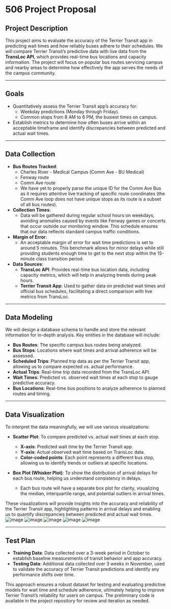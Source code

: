 # 506 Project Proposal

## Project Description
This project aims to evaluate the accuracy of the Terrier Transit app in predicting wait times and how reliably buses adhere to their schedules. We will compare Terrier Transit’s predictive data with live data from the **TransLoc API**, which provides real-time bus locations and capacity information. The project will focus on popular bus routes servicing campus and nearby areas to determine how effectively the app serves the needs of the campus community.

---

## Goals
- Quantitatively assess the Terrier Transit app’s accuracy for:
  - Weekday predictions (Monday through Friday).
  - Common stops from 8 AM to 6 PM, the busiest times on campus.
- Establish metrics to determine how often buses arrive within an acceptable timeframe and identify discrepancies between predicted and actual wait times.

---

## Data Collection
- **Bus Routes Tracked**:
  - Charles River - Medical Campus (Comm Ave - BU Medical)
  - Fenway route
  - Comm Ave route
  - We have yet to properly parse the unique ID for the Comm Ave Bus as it requires attentive live tracking of specific route coordinates (the Comm Ave loop does not have unique stops as its route is a subset of all bus routes).
- **Collection Times**:
  - Data will be gathered during regular school hours on weekdays, avoiding anomalies caused by events like Fenway games or concerts that occur outside our monitoring window. This schedule ensures that our data reflects standard campus traffic conditions.
- **Margin of Error**:
  - An acceptable margin of error for wait time predictions is set to around 5 minutes. This benchmark allows for minor delays while still providing students enough time to get to the next stop within the 15-minute class transition period.
- **Data Sources**:
  - **TransLoc API**: Provides real-time bus location data, including capacity metrics, which will help in analyzing trends during peak hours.
  - **Terrier Transit App**: Used to gather data on predicted wait times and official bus schedules, facilitating a direct comparison with live metrics from TransLoc.

---

## Data Modeling
We will design a database schema to handle and store the relevant information for in-depth analysis. Key entities in the database will include:
- **Bus Routes**: The specific campus bus routes being analyzed.
- **Bus Stops**: Locations where wait times and arrival adherence will be assessed.
- **Scheduled Trips**: Planned trip data as per the Terrier Transit app, allowing us to compare expected vs. actual performance.
- **Actual Trips**: Real-time trip data recorded from the TransLoc API.
- **Wait Times**: Predicted vs. observed wait times at each stop to gauge predictive accuracy.
- **Bus Locations**: Real-time bus positions to analyze adherence to planned routes and timing.

---

## Data Visualization
To interpret the data meaningfully, we will use various visualizations:
- **Scatter Plot**: To compare predicted vs. actual wait times at each stop.
  - **X-axis**: Predicted wait time by the Terrier Transit app.
  - **Y-axis**: Actual observed wait time based on TransLoc data.
  - **Color-coded points**: Each point represents a different bus stop, allowing us to identify trends or outliers at specific locations.

- **Box Plot (Whisker Plot)**: To show the distribution of arrival delays for each bus route, helping us understand consistency in delays.
  - Each bus route will have a separate box plot for clarity, visualizing the median, interquartile range, and potential outliers in arrival times.

These visualizations will provide insights into the accuracy and reliability of the Terrier Transit app, highlighting patterns in arrival delays and enabling us to quantify discrepancies between predicted and actual wait times.
![image](https://github.com/user-attachments/assets/6a3dd499-ca30-4486-b67c-bf017709798c)
![image](https://github.com/user-attachments/assets/badca230-e53d-44b6-b83c-011a937c239f)
![image](https://github.com/user-attachments/assets/238d0f85-0c3b-4bbb-8b5e-c97f8df0398c)
![image](https://github.com/user-attachments/assets/398165d4-bb15-48f4-8458-4159598d2675)
![image](https://github.com/user-attachments/assets/3e5563c1-77f5-48b5-8383-e90ffb4ebb14)



---

## Test Plan
- **Training Data**: Data collected over a 3-week period in October to establish baseline measurements of transit behavior and app accuracy.
- **Testing Data**: Additional data collected over 3 weeks in November, used to validate the accuracy of Terrier Transit predictions and identify any performance shifts over time.

This approach ensures a robust dataset for testing and evaluating predictive models for wait time and schedule adherence, ultimately helping to improve Terrier Transit’s reliability for users on campus. The preliminary code is available in the project repository for review and iteration as needed.
